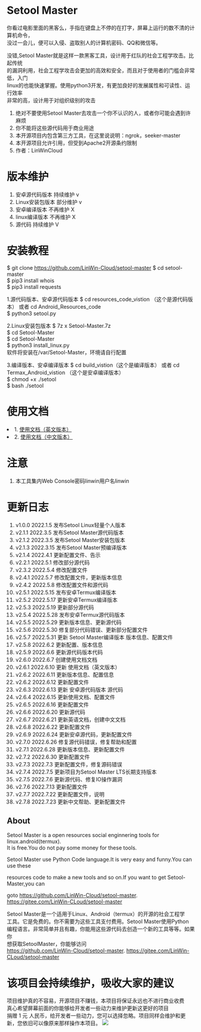 # Setool Master

你看过电影里面的黑客么，手指在键盘上不停的在打字，屏幕上运行的数不清的计算机命令，<br />
没过一会儿，便可以入侵、盗取别人的计算机密码、QQ和微信等。<br />

没错,Setool Master就是这样一款黑客工具，设计用于红队的社会工程学攻击。比起传统<br />
的漏洞利用，社会工程学攻击会更加的高效和安全，而且对于使用者的门槛会非常低，入门<br />
linux的也能快速掌握。使用python3开发，有更加良好的发展属性和可读性、运行效率<br />
非常的高，设计用于对组织级别的攻击

1. 绝对不要使用Setool Master去攻击一个你不认识的人，或者你可能会遇到许麻烦
2. 你不能将这些源代码用于商业用途
3. 本开源项目内包含第三方工具，在这里说说明：ngrok，seeker-master
4. 本开源项目允许引用，但受到Apache2开源条约限制
5. 作者：LinWinCloud

# 版本维护
1. 安卓源代码版本   持续维护 v
2. Linux安装包版本 部分维护 v
3. 安卓编译版本    不再维护 X
4. linux编译版本   不再维护 X
5. 源代码        持续维护 V

# 安装教程
$ git clone https://github.com/LinWin-Cloud/setool-master
$ cd setool-master<br />
$ pip3 install whois<br />
$ pip3 install requests<br />

1.源代码版本、安卓源代码版本
$ cd resources_code_vistion （这个是源代码版本） 或者 cd Android_Resources_code<br />
$ python3 setool.py<br />

2.Linux安装包版本
$ 7z x Setool-Master.7z<br />
$ cd Setool-Master<br />
$ cd Setool-Master<br />
$ python3 install_linux.py<br />
软件将安装在/var/Setool-Master，环境请自行配置<br />

3.编译版本、安卓编译版本
$ cd build_vistion（这个是编译版本） 或者 cd Termax_Android_vistion （这个是安卓编译版本）<br />
$ chmod +x ./setool<br />
$ bash ./setool<br />

# 使用文档
<li>1. <a href='https://github.com/LinWin-Cloud/setool-master/blob/main/Help(English).md'>使用文档（英文版本）</a></li>
<li>2. <a href='https://github.com/LinWin-Cloud/setool-master/blob/main/%E5%B8%AE%E5%8A%A9%E6%96%87%E6%A1%A3%E4%B8%AD%E6%96%87.md'>使用文档（中文版本）</a></li>

# 注意
1. 本工具集内Web Console密码linwin用户名linwin

# 更新日志
 1. v1.0.0 2022.1.5 发布Setool Linux轻量个人版本
 2. v2.1.1 2022.3.5 发布Setool Master源代码版本
 3. v2.1.2 2022.3.5 发布Setool Master安装包版本
 4. v2.1.3 2022.3.15 发布Setool Master预编译版本
 5. v2.1.4 2022.4.1 更新配置文件、告示
 6. v2.2.1 2022.5.1 修改部分源代码
 7. v2.3.2 2022.5.4 修改配置文件
 8. v2.4.1 2022.5.7 修改配置文件，更新版本信息
 9. v2.4.2 2022.5.8 修改配置文件和源代码
 10. v2.5.1 2022.5.15 发布安卓Termux编译版本
 11. v2.5.2 2022.5.17 更新安卓Termux编译版本
 12. v2.5.3 2022.5.19 更新部分源代码
 13. v2.5.4 2022.5.28 发布安卓Termux源代码版本
 14. v2.5.5 2022.5.29 更新版本信息、更新源代码
 15. v2.5.6 2022.5.30 修复部分代码错误、更新部分配置文件
 16. v2.5.7 2022.5.31 更新 Setool Master编译版本 版本信息、配置文件
 17. v2.5.8 2022.6.2 更新配置、版本信息
 18. v2.5.9 2022.6.6 更新源代码版本代码
 19. v2.6.0 2022.6.7 创建使用文档文档
 20. v2.6.1 2022.6.10 更新 使用文档（英文版本）
 21. v2.6.2 2022.6.11 更新版本信息、配置信息
 22. v2.6.2 2022.6.12 更新配置文件
 23. v2.6.3 2022.6.13 更新 安卓源代码版本 源代码
 24. v2.6.4 2022.6.15 更新使用文档、配置文件
 25. v2.6.5 2022.6.16 更新配置文件
 26. v2.6.6 2022.6.20 更新源代码
 27. v2.6.7 2022.6.21 更新英语文档，创建中文文档
 28. v2.6.8 2022.6.22 更新配置文件
 29. v2.6.9 2022.6.24 更新安卓源代码，更新配置文件
 30. v2.7.0 2022.6.26 修复源代码错误，修复帮助和配置
 31. v2.7.1 2022.6.28 更新版本信息、更新配置文件
 32. v2.7.2 2022.6.30 更新配置文件
 33. v2.7.3 2022.7.3 更新配置文件，修复源码错误
 34. v2.7.4 2022.7.5 更新项目为Setool Master LTS长期支持版本
 35. v2.7.5 2022.7.6 更新源代码、修复IO操作漏洞
 36. v2.7.6 2022.7.13 更新配置文件
 37. v2.7.7 2022.7.22 更新配置文件，说明
 38. v2.7.8 2022.7.23 更新中文帮助、更新配置文件


## About

  Setool Master is a open resources social enginnering tools for linux.android(termux).
<br />
It is free.You do not pay some money for these tools.

  Setool Master use Python Code language.It is very easy and funny.You can use these 
  
resources code to make a new tools and so on.If you want to get Setool-Master,you can 

goto https://github.com/LinWin-Cloud/setool-master. https://gitee.com/LinWin-CLoud/setool-master

Setool Master是一个适用于Linux、Android（termux）的开源的社会工程学
<br />
工具。它是免费的。你不需要为这些工具支付费用。Setool Master使用Python
<br />
编程语言。非常简单并且有趣，你能用这些源代码去创造一个新的工具等等。如果你
<br />
想获取SetoolMaster，你能够访问
<br />
https://github.com/LinWin-Cloud/setool-master. https://gitee.com/LinWin-CLoud/setool-master

# 该项目会持续维护，吸收大家的建议
项目维护真的不容易，开源项目不赚钱，本项目将保证永远也不进行商业收费
<br />
真心希望屏幕前面的你能够给开发者一些动力来维护更新这更好的项目
<br />
捐赠 1 元 人民币，给开发者一些动力，您可以选择忽略。项目同样会维护和更新，您依旧可以像原来那样操作本项目。
<img src='https://github.com/LinWin-Cloud/setool-master/blob/main/183_1656074545_hd.jpeg' />
